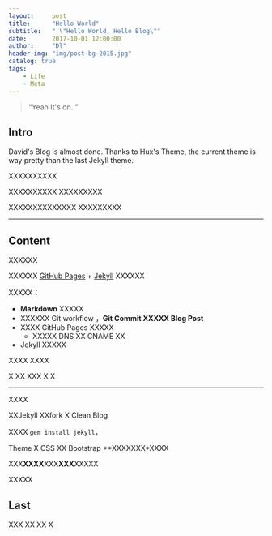 ```yaml
---
layout:     post
title:      "Hello World"
subtitle:   " \"Hello World, Hello Blog\""
date:       2017-10-01 12:00:00
author:     "Dl"
header-img: "img/post-bg-2015.jpg"
catalog: true
tags:
    - Life
    - Meta
---
```


> “Yeah It's on. ”


## Intro

David's Blog is almost done. 
Thanks to Hux's Theme, the current theme is way pretty than the last Jekyll theme.



XXXXXXXXXX


XXXXXXXXXX
XXXXXXXXX

XXXXXXXXXXXXXX
XXXXXXXXX



---

## Content

XXXXXX

XXXXXX [GitHub Pages](https://pages.github.com/) + [Jekyll](http://jekyllrb.com/) XXXXXX

XXXXX：

* **Markdown** XXXXX
* XXXXXX Git workflow ，**Git Commit XXXXX Blog Post**
* XXXX GitHub Pages XXXXX
	* XXXXX DNS XX CNAME XX 
* Jekyll XXXXX


XXXX
XXXX

X
XX
XXX
X
X



---

XXXX

XXJekyll XXfork X Clean Blog

XXXX `gem install jekyll`，

Theme X CSS XX Bootstrap **XXXXXXX*XXXX

XXX**XXXX**XXX**XXX**XXXXX

XXXXX


## Last

XXX
XX
XX
X


